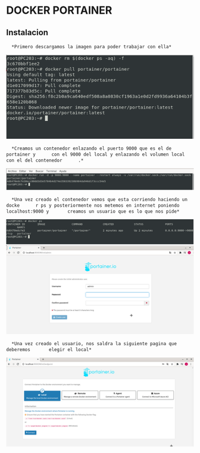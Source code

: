 # DOCKER PORTAINER

## Instalacion
      *Primero descargamos la imagen para poder trabajar con ella*

   <img src=/capturas/instalacion.png with=150px>

      *Creamos un contenedor enlazando el puerto 9000 que es el de portainer y      con el 9000 del local y enlazando el volumen local con el del contenedor      .*

   <img src=/capturas/captura2.png width=600px>


      *Una vez creado el contenedor vemos que esta corriendo haciendo un docke      r ps y posteriormente nos metemos en internet poniendo localhost:9000 y       creamos un usuario que es lo que nos pide*

   <img src=/capturas/captura3.png width=600px>


   <img src=/capturas/captura4.png width=600px>

      *Una vez creado el usuario, nos saldra la siguiente pagina que deberemos       elegir el local*
  
   <img src=/capturas/captura5.png width=600px>
